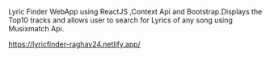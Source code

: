 Lyric Finder WebApp using ReactJS ,Context Api and Bootstrap.Displays the Top10 tracks and allows user to search for Lyrics of any song using Musixmatch Api.

https://lyricfinder-raghav24.netlify.app/
